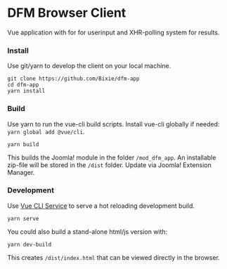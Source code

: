 # DFM Browser Client

Vue application with for for userinput and XHR-polling system for results.

### Install

Use git/yarn to develop the client on your local machine.

```
git clone https://github.com/Bixie/dfm-app
cd dfm-app
yarn install
```

### Build

Use yarn to run the vue-cli build scripts. Install vue-cli globally if needed: ``yarn global add @vue/cli``.

```
yarn build
```

This builds the Joomla! module in the folder `/mod_dfm_app`. An installable zip-file will be stored in the `/dist` folder. Update via Joomla! Extension Manager.

### Development

Use [Vue CLI Service](https://cli.vuejs.org/guide/cli-service.html) to serve a hot reloading development build.

```
yarn serve
```

You could also build a stand-alone html/js version with:

```
yarn dev-build
```

This creates `/dist/index.html` that can be viewed directly in the browser.
